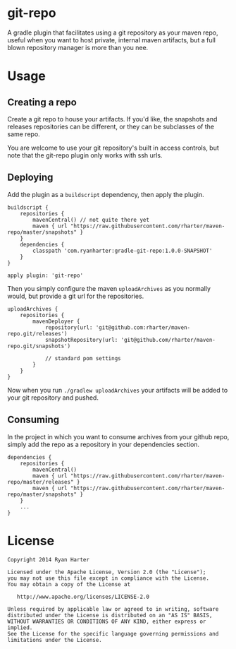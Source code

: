 # git-repo

A gradle plugin that facilitates using a git repository as your maven repo, useful when you want to host private, internal maven artifacts, but a full blown repository manager is more than you nee.

# Usage

## Creating a repo

Create a git repo to house your artifacts.  If you'd like, the snapshots and releases repositories can be different, or they can be subclasses of the same repo.

You are welcome to use your git repository's built in access controls, but note that the git-repo plugin only works with ssh urls.

## Deploying

Add the plugin as a `buildscript` dependency, then apply the plugin.

```
buildscript {
	repositories {
		mavenCentral() // not quite there yet
		maven { url "https://raw.githubusercontent.com/rharter/maven-repo/master/snapshots" }
	}
	dependencies {
		classpath 'com.ryanharter:gradle-git-repo:1.0.0-SNAPSHOT'
	}
}

apply plugin: 'git-repo'
```

Then you simply configure the maven `uploadArchives` as you normally would, but provide a git url for the repositories.

```
uploadArchives {
	repositories {
		mavenDeployer {
			repository(url: 'git@github.com:rharter/maven-repo.git/releases')
			snapshotRepository(url: 'git@github.com/rharter/maven-repo.git/snapshots')

            // standard pom settings
		}
	}
}
```

Now when you run `./gradlew uploadArchives` your artifacts will be added to your git repository and pushed.

## Consuming

In the project in which you want to consume archives from your github repo, simply add the repo as a repository in your dependencies section.

```
dependencies {
    repositories {
        mavenCentral()
        maven { url "https://raw.githubusercontent.com/rharter/maven-repo/master/releases" }
        maven { url "https://raw.githubusercontent.com/rharter/maven-repo/master/snapshots" }
    }
    ...
}
```

# License

```
Copyright 2014 Ryan Harter

Licensed under the Apache License, Version 2.0 (the "License");
you may not use this file except in compliance with the License.
You may obtain a copy of the License at

   http://www.apache.org/licenses/LICENSE-2.0

Unless required by applicable law or agreed to in writing, software
distributed under the License is distributed on an "AS IS" BASIS,
WITHOUT WARRANTIES OR CONDITIONS OF ANY KIND, either express or implied.
See the License for the specific language governing permissions and
limitations under the License.
```